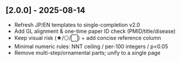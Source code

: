 ## [2.0.0] - 2025-08-14
- Refresh JP/EN templates to single-completion v2.0
- Add GL alignment & one-time paper ID check (PMID/title/disease)
- Keep visual risk (★/⚪/⬜) + add concise reference column
- Minimal numeric rules: NNT ceiling / per-100 integers / p<0.05
- Remove multi-step/ornamental parts; unify to a single page
